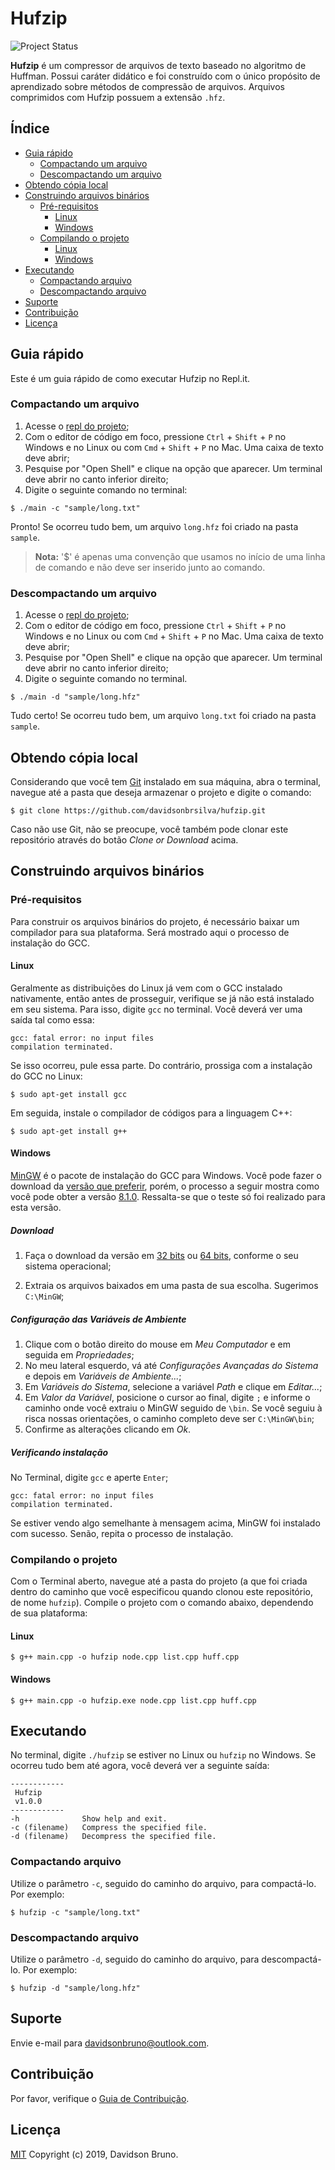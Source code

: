 # Hufzip
![Project Status](https://img.shields.io/badge/status-stopped-red.svg?style=popout-square)  

**Hufzip** é um compressor de arquivos de texto baseado no algoritmo de Huffman. Possui caráter didático e foi construído com o único propósito de aprendizado sobre métodos de compressão de arquivos. Arquivos comprimidos com Hufzip possuem a extensão `.hfz`.

## Índice

* [Guia rápido](#qg)
	* [Compactando um arquivo](#qg-compressing)
	* [Descompactando um arquivo](#qg-decompressing)
* [Obtendo cópia local](#lc)
* [Construindo arquivos binários](#bf)
	* [Pré-requisitos](#bf-requirements)
		* [Linux](#bf-requirements-linux)
		* [Windows](#bf-requirements-windows)
	* [Compilando o projeto](#bf-building)
		* [Linux](#bf-building-linux)
		* [Windows](#bf-building-windows)
* [Executando](#rn)
	* [Compactando arquivo](#rn-compressing)
	* [Descompactando arquivo](#rn-decompressing)
* [Suporte](#sp)
* [Contribuição](#ct)
* [Licença](#ls)

## <a name="qg"></a>Guia rápido

Este é um guia rápido de como executar Hufzip no Repl<span>.</span>it.

### <a name="qg-compressing"></a>Compactando um arquivo

1. Acesse o [repl do projeto](https://repl.it/@davidsonbrsilva/hufzip);
2. Com o editor de código em foco, pressione `Ctrl` + `Shift` + `P` no Windows e no Linux ou com `Cmd` + `Shift` + `P` no Mac. Uma caixa de texto deve abrir;
3. Pesquise por "Open Shell" e clique na opção que aparecer. Um terminal deve abrir no canto inferior direito;
4. Digite o seguinte comando no terminal:
```
$ ./main -c "sample/long.txt"
```
Pronto! Se ocorreu tudo bem, um arquivo `long.hfz` foi criado na pasta `sample`.

> **Nota:** '$' é apenas uma convenção que usamos no início de uma linha de comando e não deve ser inserido junto ao comando.

### <a name="qg-decompressing"></a>Descompactando um arquivo

1. Acesse o [repl do projeto](https://repl.it/@davidsonbrsilva/hufzip);
2. Com o editor de código em foco, pressione `Ctrl` + `Shift` + `P` no Windows e no Linux ou com `Cmd` + `Shift` + `P` no Mac. Uma caixa de texto deve abrir;
3. Pesquise por "Open Shell" e clique na opção que aparecer. Um terminal deve abrir no canto inferior direito;
4. Digite o seguinte comando no terminal.
```
$ ./main -d "sample/long.hfz"
```
Tudo certo! Se ocorreu tudo bem, um arquivo `long.txt` foi criado na pasta `sample`.

## <a name="lc"></a>Obtendo cópia local

Considerando que você tem [Git](https://br.atlassian.com/git/tutorials/install-git) instalado em sua máquina, abra o terminal, navegue até a pasta que deseja armazenar o projeto e digite o comando:
```
$ git clone https://github.com/davidsonbrsilva/hufzip.git
```
Caso não use Git, não se preocupe, você também pode clonar este repositório através do botão _Clone or Download_ acima.

## <a name="bf"></a>Construindo arquivos binários

### <a name="bf-requirements"></a>Pré-requisitos

Para construir os arquivos binários do projeto, é necessário baixar um compilador para sua plataforma. Será mostrado aqui o processo de instalação do GCC.

#### <a name="bf-requirements-linux"></a>Linux

Geralmente as distribuições do Linux já vem com o GCC instalado nativamente, então antes de prosseguir, verifique se já não está instalado em seu sistema. Para isso, digite `gcc` no terminal. Você deverá ver uma saída tal como essa:
```
gcc: fatal error: no input files
compilation terminated.
```
Se isso ocorreu, pule essa parte. Do contrário, prossiga com a instalação do GCC no Linux:
```
$ sudo apt-get install gcc
```
Em seguida, instale o compilador de códigos para a linguagem C++:
```
$ sudo apt-get install g++
```

#### <a name="bf-requirements-windows"></a>Windows

[MinGW](http://www.mingw.org) é o pacote de instalação do GCC para Windows. Você pode fazer o download da [versão que preferir](https://sourceforge.net/projects/mingw-w64/files/Toolchain%20sources/Personal%20Builds/mingw-builds/), porém, o processo a seguir mostra como você pode obter a versão [8.1.0](https://sourceforge.net/projects/mingw-w64/files/Toolchain%20sources/Personal%20Builds/mingw-builds/8.1.0/). Ressalta-se que o teste só foi realizado para esta versão.

##### Download

1. Faça o download da versão em [32 bits](https://sourceforge.net/projects/mingw-w64/files/Toolchains%20targetting%20Win32/Personal%20Builds/mingw-builds/8.1.0/threads-posix/dwarf/i686-8.1.0-release-posix-dwarf-rt_v6-rev0.7z) ou [64 bits](https://sourceforge.net/projects/mingw-w64/files/Toolchains%20targetting%20Win64/Personal%20Builds/mingw-builds/8.1.0/threads-posix/seh/x86_64-8.1.0-release-posix-seh-rt_v6-rev0.7z), conforme o seu sistema operacional;

2. Extraia os arquivos baixados em uma pasta de sua escolha. Sugerimos `C:\MinGW`;

##### Configuração das Variáveis de Ambiente

1. Clique com o botão direito do mouse em *Meu Computador* e em seguida em *Propriedades*;
2. No meu lateral esquerdo, vá até *Configurações Avançadas do Sistema* e depois em *Variáveis de Ambiente...*;
3. Em *Variáveis do Sistema*, selecione a variável *Path* e clique em *Editar...*;
4. Em *Valor da Variável*, posicione o cursor ao final, digite `;` e informe o caminho onde você extraiu o MinGW seguido de `\bin`. Se você seguiu à risca nossas orientações, o caminho completo deve ser `C:\MinGW\bin`;
5. Confirme as alterações clicando em *Ok*.

##### Verificando instalação

No Terminal, digite `gcc` e aperte `Enter`;
```
gcc: fatal error: no input files
compilation terminated.
```
Se estiver vendo algo semelhante à mensagem acima, MinGW foi instalado com sucesso. Senão, repita o processo de instalação.

### <a name="bf-building"></a>Compilando o projeto

Com o Terminal aberto, navegue até a pasta do projeto (a que foi criada dentro do caminho que você especificou quando clonou este repositório, de nome `hufzip`). Compile o projeto com o comando abaixo, dependendo de sua plataforma:

#### <a name="bf-building-linux"></a>Linux
```
$ g++ main.cpp -o hufzip node.cpp list.cpp huff.cpp
```

#### <a name="bf-building-windows"></a>Windows
```
$ g++ main.cpp -o hufzip.exe node.cpp list.cpp huff.cpp
```

## <a name="rn"></a>Executando

No terminal, digite `./hufzip` se estiver no Linux ou `hufzip` no Windows. Se ocorreu tudo bem até agora, você deverá ver a seguinte saída:
```
------------
 Hufzip
 v1.0.0
------------
-h              Show help and exit.
-c (filename)   Compress the specified file.
-d (filename)   Decompress the specified file.
```

### <a name="rn-compressing"></a>Compactando arquivo

Utilize o parâmetro `-c`, seguido do caminho do arquivo, para compactá-lo. Por exemplo:
```
$ hufzip -c "sample/long.txt"
```

### <a name="rn-decompressing"></a>Descompactando arquivo

Utilize o parâmetro `-d`, seguido do caminho do arquivo, para descompactá-lo. Por exemplo:
```
$ hufzip -d "sample/long.hfz"
```

## <a name="sp"></a>Suporte

Envie e-mail para <davidsonbruno@outlook.com>.

## <a name="ct"></a>Contribuição

Por favor, verifique o [Guia de Contribuição](CONTRIBUTING.md).

## <a name="ls"></a>Licença

[MIT](LICENSE.md) Copyright (c) 2019, Davidson Bruno.
